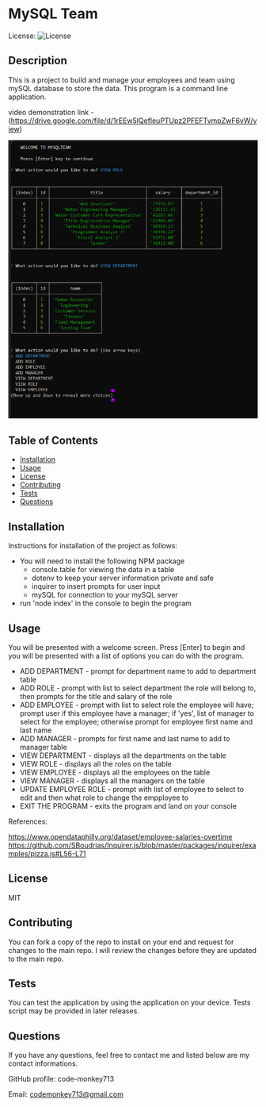 # MySQL Team

License: ![License](https://img.shields.io/badge/license-MIT-green)

## Description 

This is a project to build and manage your employees and team using mySQL database to store the data. This program is a command line application.

video demonstration link - (https://drive.google.com/file/d/1rEEw5lQefleuPTUpz2PFEFTvmpZwF6vW/view) 

![Screenshot](Assets/screenshot.png)

## Table of Contents

* [Installation](#installation)
* [Usage](#usage)
* [License](#license)
* [Contributing](#contributing)
* [Tests](#tests)
* [Questions](#questions)

## Installation

Instructions for installation of the project as follows: 
  - You will need to install the following NPM package
    - console.table for viewing the data in a table
    - dotenv to keep your server information private and safe
    - inquirer to insert prompts for user input
    - mySQL for connection to your mySQL server
  - run 'node index' in the console to begin the program

## Usage 

You will be presented with a welcome screen. Press [Enter] to begin and you will be presented with a list of options you can do with the program. 

  - ADD DEPARTMENT - prompt for department name to add to department table
  - ADD ROLE - prompt with list to select department the role will belong to, then prompts for the title and salary of the role
  - ADD EMPLOYEE - prompt with list to select role the employee will have; prompt user if this employee have a manager; if 'yes', list of manager to select for the employee; otherwise prompt for employee first name and last name
  - ADD MANAGER - prompts for first name and last name to add to manager table
  - VIEW DEPARTMENT - displays all the departments on the table
  - VIEW ROLE - displays all the roles on the table
  - VIEW EMPLOYEE - displays all the employees on the table
  - VIEW MANAGER - displays all the managers on the table
  - UPDATE EMPLOYEE ROLE - prompt with list of employee to select to edit and then what role to change the empployee to
  - EXIT THE PROGRAM - exits the program and land on your console

References:

https://www.opendataphilly.org/dataset/employee-salaries-overtime
https://github.com/SBoudrias/Inquirer.js/blob/master/packages/inquirer/examples/pizza.js#L56-L71


## License

MIT

## Contributing

You can fork a copy of the repo to install on your end and request for changes to the main repo. I will review the changes before they are updated to the main repo. 

## Tests

You can test the application by using the application on your device. Tests script may be provided in later releases. 

## Questions

If you have any questions, feel free to contact me and listed below are my contact informations. 

GitHub profile: code-monkey713

Email: codemonkey713@gmail.com

